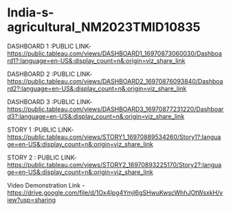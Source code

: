 # India-s-agricultural_NM2023TMID10835

DASHBOARD 1 :PUBLIC LINK-https://public.tableau.com/views/DASHBOARD1_16970873060030/Dashboard1?:language=en-US&:display_count=n&:origin=viz_share_link

DASHBOARD 2 :PUBLIC LINK-https://public.tableau.com/views/DASHBOARD2_16970876093840/Dashboard2?:language=en-US&:display_count=n&:origin=viz_share_link

DASHBOARD 3 :PUBLIC LINK-https://public.tableau.com/views/DASHBOARD3_16970877231220/Dashboard3?:language=en-US&:display_count=n&:origin=viz_share_link

STORY 1 :PUBLIC LINK-https://public.tableau.com/views/STORY1_16970889534260/Story1?:language=en-US&:display_count=n&:origin=viz_share_link

STORY 2 : PUBLIC LINK-https://public.tableau.com/views/STORY2_16970893225170/Story2?:language=en-US&:display_count=n&:origin=viz_share_link


Video Demonstration Link - https://drive.google.com/file/d/1Ox4Ipg4Ymjl6gSHwuKwscWhhJOtWsxkH/view?usp=sharing
